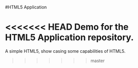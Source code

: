 #HTML5 Application

<<<<<<< HEAD
Demo for the HTML5 Application repository.
=======
A simple HTML5, show casing some capabilities of HTML5.
>>>>>>> master
